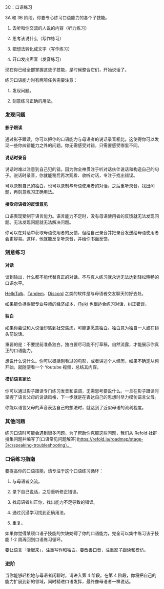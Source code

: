 3C：口语练习

3A 和 3B 阶段，你要专心练习口语能力的各个子技能。

1. 去听和你交流的人说的内容（听力练习）

2. 思考该说什么（写作练习）

3. 把想法转化成文字（写作练习）

4. 开口发出声音（发音练习）

现在你已经全部掌握这些子技能，是时候整合它们，开始说话了。

练习口语能力时有两项任务需要注意：

1. 发现问题。

2. 刻意练习正确的用法。

### 发现问题

#### 影子跟读

通过影子跟读，你可以把你的口语能力与母语者的说话录音相比，这使得你可以发现一些你纠错能力之外的问题。你无需感受对错，只需要感受哪里不同。

#### 说话时录音

说话时难以注意到自己犯的错。因为你全神贯注于听对话伙伴说话和构造自己的句子。说话时录音，你就能稍后再次观看、收听对话，专注于找出错误。

可以录制自己的独白，也可以录制与母语使用者的对话。之后重听录音，找出问题，再刻意练习正确用法。

#### 接受母语者的反馈意见

口语表现受制于语言能力。语言能力不足时，没有母语使用者的反馈就无法发现问题。无法发现问题就无法解决问题。

你可以在对话中获取母语使用者的反馈，但给自己录音并把录音发送给母语使用者会更容易。这样，他就能反复听录音，并给你书面反馈。

### 刻意练习

#### 对话

谈到输出，什么都不能代替真正的对话。不与真人练习就永远无法达到轻松晓畅的口语水平。

[HelloTalk](https://brc.hellotalk.com/refold)、[Tandem](https://www.tandem.net/)、[Discord](https://www.reddit.com/r/languagelearning/comments/5m5426/discord_language_learning_servers_masterlist/) 之类的软件是与母语者交友聊天的好去处。

如果能负担得起专业导师的经济成本，[iTalki](http://go.italki.com/refold) 也很适合练习对话，纠正错误。

#### 独白

如果你尝试和人说话却感到社交焦虑，可能更愿意独白。独白意为独自一人或在镜头前说话。

重要的是：不要提前准备独白。独白要尽可能不打草稿，自然流露，才能展示你真正的口语能力。

想说什么说什么。你可以概括刚看过的电影，或者讲述个人经历。如果不确定从何开始，就随便看一个 Youtube 视频，总结其内容。

#### 模仿语言家长

你可以通过影子跟读专门练习发音和语调，无需思考要说什么。一旦在影子跟读时掌握了语言父母的说话风格，下一步就是在表达自己的思想时尽力模仿语言父母。

你能以语言父母的声音表达自己的想法时，就达到了近似母语的流利程度。

### 其他问题

练习口语时可能会遇到很多问题。为了帮助你克服这些问题，我们从 Refold 社群搜集问题并编写了[口语常见问题解答](https://refold.la/roadmap/stage-3/c/speaking-troubleshooting）。

### 口语练习指南

要提高你的口语技能，请专注于这个口语练习循环：

1. 与母语者交流。

2. 录下自己说话，之后重听修正错误。

3. 找母语者纠正你，找出能力不足导致的错误。

4. 通过沉浸学习找到正确用法。

5. 重复。

如果你觉得某项口语子技能的欠缺妨碍了你的口语能力，完全可以集中练习该子技能 1-2 周再回到口语练习循环。

要让语言「活起来」，注重写作和独白。要改善口音，注重影子跟读和模仿。

### 进阶

当你能够轻松地与母语者闲聊时，请进入第 4 阶段。在第 4 阶段，你将把自己的能力扩展到新的领域，同时精进口语发挥，最终像母语者一样说话。